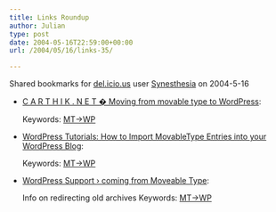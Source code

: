 ```yaml
---
title: Links Roundup
author: Julian
type: post
date: 2004-05-16T22:59:00+00:00
url: /2004/05/16/links-35/

---
```

Shared bookmarks for [del.icio.us][1] user  [Synesthesia][2] on 2004-5-16

  * [C A R T H I K . N E T � Moving from movable type to WordPress][3]:
   
    Keywords: [MT->WP][4]
  * [WordPress Tutorials: How to Import MovableType Entries into your WordPress Blog][5]:
   
    Keywords: [MT->WP][4]
  * [WordPress Support › coming from Moveable Type][6]:
  
    Info on redirecting old archives Keywords: [MT->WP][4]

 [1]: http://del.icio.us/
 [2]: http://del.icio.us/synesthesia
 [3]: http://blog.carthik.net/vault/2004/05/14/movabletype-to-wordpress/ "http://blog.carthik.net/vault/2004/05/14/movabletype-to-wordpress/"
 [4]: http://del.icio.us/synesthesia/MT->WP
 [5]: http://carthik.net/wpdocs/importmt.html "http://carthik.net/wpdocs/importmt.html"
 [6]: http://wordpress.org/support/3/3670 "http://wordpress.org/support/3/3670"
